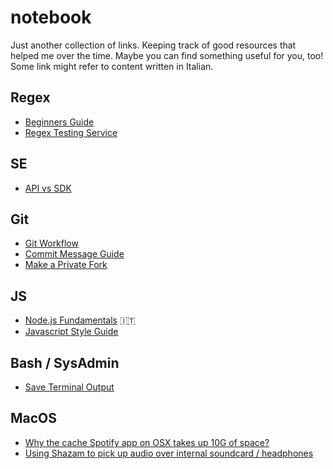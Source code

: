 # notebook
Just another collection of links. Keeping track of good resources that helped me over the time. Maybe you can find something useful for you, too! Some link might refer to content written in Italian.

## Regex
* [Beginners Guide](https://medium.com/tech-tajawal/regular-expressions-the-last-guide-6800283ac034)
* [Regex Testing Service](https://regex101.com/)

## SE
* [API vs SDK](https://softwareengineering.stackexchange.com/a/101875)

## Git
* [Git Workflow](https://www.atlassian.com/git/tutorials/comparing-workflows)
* [Commit Message Guide](https://github.com/RomuloOliveira/commit-messages-guide)
* [Make a Private Fork](https://stackoverflow.com/a/30352360/5306448)

## JS
* [Node.js Fundamentals](https://github.com/matteocontrini/nodejs-fundamentals) 🇮🇹
* [Javascript Style Guide](https://github.com/airbnb/javascript)

## Bash / SysAdmin
* [Save Terminal Output](https://askubuntu.com/a/420983)

## MacOS
* [Why the cache Spotify app on OSX takes up 10G of space?](https://community.spotify.com/t5/Desktop-Mac/Why-the-cache-Spotify-app-on-OSX-takes-up-10G-of-space/td-p/4544523)
* [Using Shazam to pick up audio over internal soundcard / headphones](https://apple.stackexchange.com/a/202781)